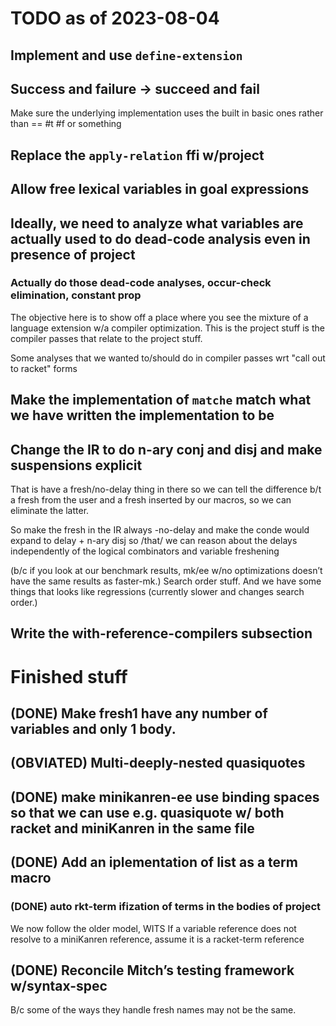 # TODO as of 2023-08-04

## Implement and use `define-extension`

## Success and failure -> succeed and fail

Make sure the underlying implementation uses the built in basic ones rather than == #t #f or something

## Replace the `apply-relation` ffi w/project

## Allow free lexical variables in goal expressions

## Ideally, we need to analyze what variables are actually used to do dead-code analysis even in presence of project

### Actually do those dead-code analyses, occur-check elimination, constant prop

The objective here is to show off a place where you see the mixture of a language extension w/a compiler optimization.
This is the project stuff is the compiler passes that relate to the project stuff. 

Some analyses that we wanted to/should do in compiler passes wrt "call out to racket" forms 

## Make the implementation of `matche` match what we have written the implementation to be

## Change the IR to do n-ary conj and disj and make suspensions explicit 

That is have a fresh/no-delay thing in there so we can tell the difference b/t a fresh from the user and a fresh inserted by our macros, so we can eliminate the latter.

So make the fresh in the IR always -no-delay and make the conde would expand to delay + n-ary disj so /that/ we can reason about the delays independently of the logical combinators and variable freshening

(b/c if you look at our benchmark results, mk/ee w/no optimizations doesn’t have the same results as faster-mk.) Search order stuff. And we have some things that looks like regressions (currently slower and changes search order.)

## Write the with-reference-compilers subsection 

# Finished stuff

## (DONE) Make fresh1 have any number of variables and only 1 body.

## (OBVIATED) Multi-deeply-nested quasiquotes 

## (DONE) make minikanren-ee use binding spaces so that we can use e.g. quasiquote w/ both racket and miniKanren in the same file

## (DONE) Add an iplementation of list as a term macro 

### (DONE) auto rkt-term ifization of terms in the bodies of project

We now follow the older model, WITS
If a variable reference does not resolve to a miniKanren reference, assume it is a racket-term reference

## (DONE) Reconcile Mitch’s testing framework w/syntax-spec

B/c some of the ways they handle fresh names may not be the same.
